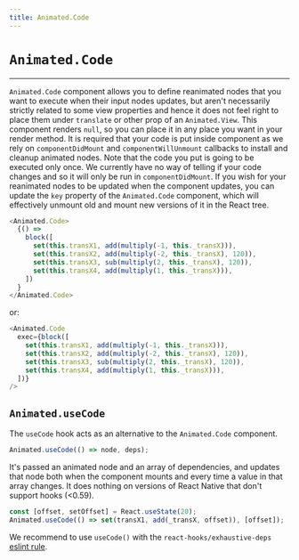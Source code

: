 ```yaml
---
title: Animated.Code
---
```


# `Animated.Code`

---

`Animated.Code` component allows you to define reanimated nodes that you want to execute when their input nodes updates, but aren't necessarily strictly related to some view properties and hence it does not feel right to place them under `translate` or other prop of an `Animated.View`. This component renders `null`, so you can place it in any place you want in your render method. It is required that your code is put inside component as we rely on `componentDidMount` and `componentWillUnmount` callbacks to install and cleanup animated nodes. Note that the code you put is going to be executed only once. We currently have no way of telling if your code changes and so it will only be run in `componentDidMount`. If you wish for your reanimated nodes to be updated when the component updates, you can update the `key` property of the `Animated.Code` component, which will effectively unmount old and mount new versions of it in the React tree.

```js
<Animated.Code>
  {() =>
    block([
      set(this.transX1, add(multiply(-1, this._transX))),
      set(this.transX2, add(multiply(-2, this._transX), 120)),
      set(this.transX3, sub(multiply(2, this._transX), 120)),
      set(this.transX4, add(multiply(1, this._transX))),
    ])
  }
</Animated.Code>
```

or:

```js
<Animated.Code
  exec={block([
    set(this.transX1, add(multiply(-1, this._transX))),
    set(this.transX2, add(multiply(-2, this._transX), 120)),
    set(this.transX3, sub(multiply(2, this._transX), 120)),
    set(this.transX4, add(multiply(1, this._transX))),
  ])}
/>
```

## `Animated.useCode`

The `useCode` hook acts as an alternative to the `Animated.Code` component.

```js
Animated.useCode(() => node, deps);
```

It's passed an animated node and an array of dependencies, and updates that node both when the component mounts and every time a value in that array changes. It does nothing on versions of React Native that don't support hooks (<0.59).

```js
const [offset, setOffset] = React.useState(20);
Animated.useCode(() => set(transX1, add(_transX, offset)), [offset]);
```

We recommend to use `useCode()` with the `react-hooks/exhaustive-deps` [eslint rule](https://www.npmjs.com/package/eslint-plugin-react-hooks).
